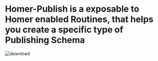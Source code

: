 # Homer-Publish is a exposable to Homer enabled Routines, that helps you create a specific type of Publishing Schema
![download](https://user-images.githubusercontent.com/107733608/174743369-b4d7f2a3-4874-4df9-afa0-a8197806d928.jpg)



